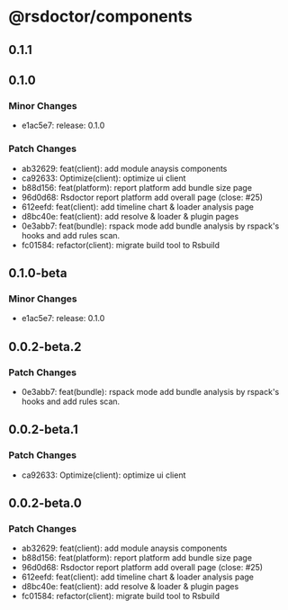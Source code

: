 # @rsdoctor/components

## 0.1.1

## 0.1.0

### Minor Changes

- e1ac5e7: release: 0.1.0

### Patch Changes

- ab32629: feat(client): add module anaysis components
- ca92633: Optimize(client): optimize ui client
- b88d156: feat(platform): report platform add bundle size page
- 96d0d68: Rsdoctor report platform add overall page (close: #25)
- 612eefd: feat(client): add timeline chart & loader analysis page
- d8bc40e: feat(client): add resolve & loader & plugin pages
- 0e3abb7: feat(bundle): rspack mode add bundle analysis by rspack's hooks and add rules scan.
- fc01584: refactor(client): migrate build tool to Rsbuild

## 0.1.0-beta

### Minor Changes

- e1ac5e7: release: 0.1.0

## 0.0.2-beta.2

### Patch Changes

- 0e3abb7: feat(bundle): rspack mode add bundle analysis by rspack's hooks and add rules scan.

## 0.0.2-beta.1

### Patch Changes

- ca92633: Optimize(client): optimize ui client

## 0.0.2-beta.0

### Patch Changes

- ab32629: feat(client): add module anaysis components
- b88d156: feat(platform): report platform add bundle size page
- 96d0d68: Rsdoctor report platform add overall page (close: #25)
- 612eefd: feat(client): add timeline chart & loader analysis page
- d8bc40e: feat(client): add resolve & loader & plugin pages
- fc01584: refactor(client): migrate build tool to Rsbuild

